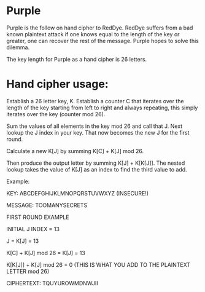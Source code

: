 # Purple

Purple is the follow on hand cipher to RedDye.  RedDye suffers from a bad known plaintext attack if one knows equal to the length of the key or greater, one can recover the rest of the message.  Purple hopes to solve this dilemma.

The key length for Purple as a hand cipher is 26 letters.

# Hand cipher usage:

Establish a 26 letter key, K.  Establish a counter C that iterates over the length of the key starting from left to right and always repeating, this simply iterates over the key (counter mod 26).

Sum the values of all elements in the key mod 26 and call that J.  Next lookup the J index in your key.  That now becomes the new J for the first round.

Calculate a new K[J] by summing K[C] + K[J] mod 26.

Then produce the output letter by summing K[J] + K[K[J]].  The nested lookup takes the value of K[J] as an index to find the third value to add.

Example:

KEY:  ABCDEFGHIJKLMNOPQRSTUVWXYZ (INSECURE!)

MESSAGE:  TOOMANYSECRETS


FIRST ROUND EXAMPLE


INITIAL J INDEX = 13

J = K[J] = 13

K[C] + K[J] mod 26 = K[J] = 13

K[K[J]] + K[J] mod 26 = 0 (THIS IS WHAT YOU ADD TO THE PLAINTEXT LETTER mod 26)


CIPHERTEXT: TQUYUROWMDNWJII
